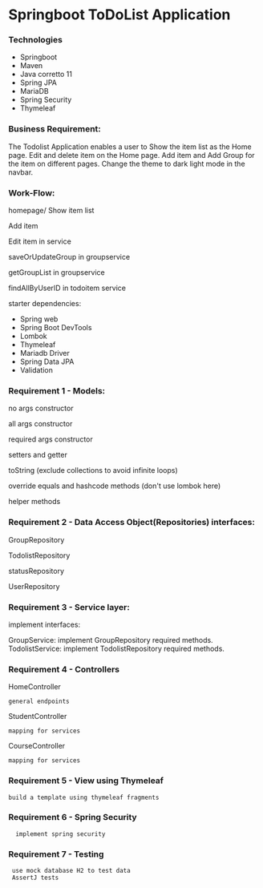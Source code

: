 
# Springboot ToDoList Application

### Technologies

 * Springboot
 * Maven
 * Java corretto 11
 * Spring JPA
 * MariaDB
 * Spring Security
 * Thymeleaf

### Business Requirement:

The Todolist Application enables a user to Show the item list as the Home page. Edit and delete item
on the Home page. Add item and Add Group for the item on different pages. Change the theme to dark
light mode in the navbar.

### Work-Flow:

homepage/
Show item list

Add item

Edit item in service

saveOrUpdateGroup in groupservice

getGroupList in groupservice

findAllByUserID in todoitem service

starter dependencies:

 * Spring web
* Spring Boot DevTools
* Lombok
* Thymeleaf
* Mariadb Driver
* Spring Data JPA
* Validation

### Requirement 1 - Models:

no args constructor

all args constructor

required args constructor

setters and getter

toString (exclude collections to avoid infinite loops)

override equals and hashcode methods (don't use lombok here)

helper methods

### Requirement 2 - Data Access Object(Repositories) interfaces:

GroupRepository

TodolistRepository

statusRepository

UserRepository


### Requirement 3 - Service layer:

implement interfaces:

GroupService: implement GroupRepository required methods.
TodolistService: implement TodolistRepository required methods.

### Requirement 4 - Controllers

HomeController

    general endpoints
StudentController

    mapping for services
CourseController

    mapping for services

### Requirement 5 - View using Thymeleaf

    build a template using thymeleaf fragments

### Requirement 6 - Spring Security

      implement spring security

### Requirement 7 - Testing

     use mock database H2 to test data
     AssertJ tests
